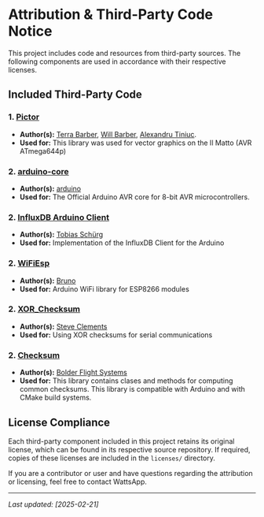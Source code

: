 # Attribution & Third-Party Code Notice

This project includes code and resources from third-party sources. The following components are used in accordance with their respective licenses.

## Included Third-Party Code

### 1. [Pictor](https://github.com/TBTerra/pictor/)

- **Author(s):** [Terra Barber](https://github.com/TBTerra), [Will Barber](https://github.com/WillB97), [Alexandru Tiniuc](https://github.com/tiniuclx).
- **Used for:** This library was used for vector graphics on the Il Matto (AVR ATmega644p)

### 2. [arduino-core](https://github.com/arduino/ArduinoCore-avr/tree/master)

- **Author(s):** [arduino](https://github.com/arduino)
- **Used for:** The Official Arduino AVR core for 8-bit AVR microcontrollers.

### 2. [InfluxDB Arduino Client](https://github.com/tobiasschuerg/InfluxDB-Client-for-Arduino)

- **Author(s):** [Tobias Schürg](https://github.com/tobiasschuerg)
- **Used for:** Implementation of the InfluxDB Client for the Arduino

### 2. [WiFiEsp](https://github.com/bportaluri/WiFiEsp/)

- **Author(s):** [Bruno](https://github.com/bportaluri)
- **Used for:** Arduino WiFi library for ESP8266 modules

### 2. [XOR_Checksum](https://github.com/The-Black-Pig/XOR_checksum/tree/master)

- **Author(s):** [Steve Clements](https://github.com/The-Black-Pig/)
- **Used for:** Using XOR checksums for serial communications

### 2. [Checksum](https://github.com/bolderflight/checksum)

- **Author(s):** [Bolder Flight Systems](https://github.com/bolderflight)
- **Used for:** This library contains clases and methods for computing common checksums. This library is compatible with Arduino and with CMake build systems.

## License Compliance

Each third-party component included in this project retains its original license, which can be found in its respective source repository. If required, copies of these licenses are included in the `licenses/` directory.

If you are a contributor or user and have questions regarding the attribution or licensing, feel free to contact WattsApp.

---

_Last updated: [2025-02-21]_
